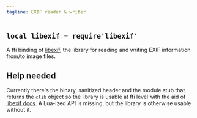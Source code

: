 ```yaml
---
tagline: EXIF reader & writer
---
```


## `local libexif = require'libexif'`

A ffi binding of [libexif][libexif site], the library for reading and writing
EXIF information from/to image files.

## Help needed

Currently there's the binary, sanitized header and the module stub that
returns the `clib` object so the library is usable at ffi level with the aid
of [libexif docs]. A Lua-ized API is missing, but the library is otherwise
usable without it.


[libexif site]:   http://libexif.sourceforge.net/
[libexif docs]:   http://libexif.sourceforge.net/api/
